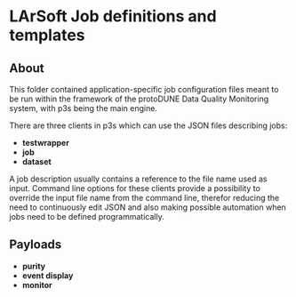 # LArSoft Job definitions and templates
## About
This folder contained application-specific job configuration files
meant to be run within the framework of the protoDUNE Data Quality
Monitoring system, with p3s being the main engine.

There are three clients in p3s which can use the JSON files describing
jobs:

- **testwrapper**
- **job**
- **dataset**

A job description usually contains a reference to the file name
used as input. Command line options for these clients provide
a possibility to override the input file name from the command line,
therefor reducing the need to continuously edit JSON and also making
possible automation when jobs need to be defined programmatically.

## Payloads

- **purity**
- **event display**
- **monitor**
